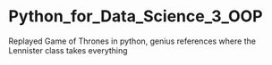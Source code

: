 # Python_for_Data_Science_3_OOP
Replayed Game of Thrones in python, genius references where the Lennister class takes everything


